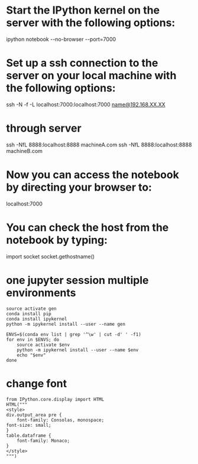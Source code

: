 # Start the IPython kernel on the server with the following options:

ipython notebook --no-browser --port=7000

# Set up a ssh connection to the server on your local machine with the following options:

ssh -N -f -L localhost:7000:localhost:7000 name@192.168.XX.XX

# through server

ssh -NfL 8888:localhost:8888 machineA.com ssh -NfL 8888:localhost:8888 machineB.com

# Now you can access the notebook by directing your browser to:

localhost:7000

# You can check the host from the notebook by typing:

import socket
socket.gethostname()

# one jupyter session multiple environments

    source activate gen
    conda install pip
    conda install ipykernel
    python -m ipykernel install --user --name gen
    
    ENVS=$(conda env list | grep '^\w' | cut -d' ' -f1)
    for env in $ENVS; do
        source activate $env
        python -m ipykernel install --user --name $env
        echo "$env"
    done
    
 # change font 
 
    from IPython.core.display import HTML
    HTML("""
    <style>
    div.output_area pre {
        font-family: Consolas, monospace;
    font-size: small;
    }
    table.dataframe {
        font-family: Monaco;
    }
    </style>
    """)

